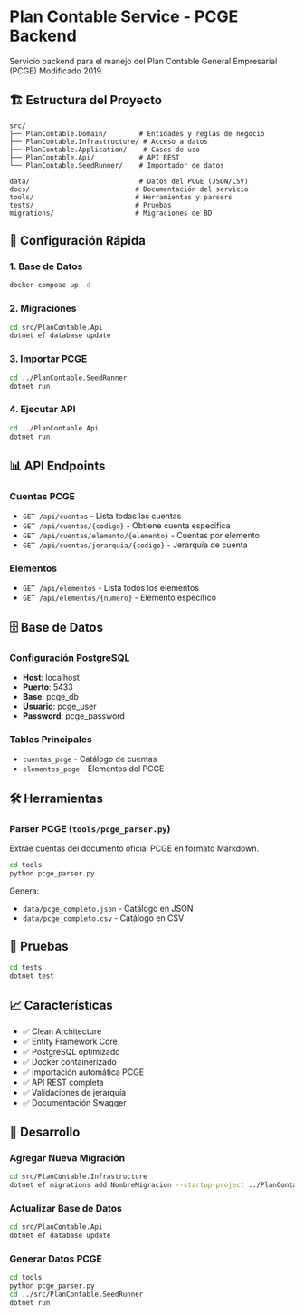 # Plan Contable Service - PCGE Backend

Servicio backend para el manejo del Plan Contable General Empresarial (PCGE) Modificado 2019.

## 🏗️ Estructura del Proyecto

```
src/
├── PlanContable.Domain/        # Entidades y reglas de negocio
├── PlanContable.Infrastructure/ # Acceso a datos
├── PlanContable.Application/    # Casos de uso
├── PlanContable.Api/           # API REST
└── PlanContable.SeedRunner/    # Importador de datos

data/                           # Datos del PCGE (JSON/CSV)
docs/                          # Documentación del servicio
tools/                         # Herramientas y parsers
tests/                         # Pruebas
migrations/                    # Migraciones de BD
```

## 🚀 Configuración Rápida

### 1. Base de Datos

```bash
docker-compose up -d
```

### 2. Migraciones

```bash
cd src/PlanContable.Api
dotnet ef database update
```

### 3. Importar PCGE

```bash
cd ../PlanContable.SeedRunner
dotnet run
```

### 4. Ejecutar API

```bash
cd ../PlanContable.Api
dotnet run
```

## 📊 API Endpoints

### Cuentas PCGE

- `GET /api/cuentas` - Lista todas las cuentas
- `GET /api/cuentas/{codigo}` - Obtiene cuenta específica
- `GET /api/cuentas/elemento/{elemento}` - Cuentas por elemento
- `GET /api/cuentas/jerarquia/{codigo}` - Jerarquía de cuenta

### Elementos

- `GET /api/elementos` - Lista todos los elementos
- `GET /api/elementos/{numero}` - Elemento específico

## 🗄️ Base de Datos

### Configuración PostgreSQL

- **Host**: localhost
- **Puerto**: 5433
- **Base**: pcge_db
- **Usuario**: pcge_user
- **Password**: pcge_password

### Tablas Principales

- `cuentas_pcge` - Catálogo de cuentas
- `elementos_pcge` - Elementos del PCGE

## 🛠️ Herramientas

### Parser PCGE (`tools/pcge_parser.py`)

Extrae cuentas del documento oficial PCGE en formato Markdown.

```bash
cd tools
python pcge_parser.py
```

Genera:

- `data/pcge_completo.json` - Catálogo en JSON
- `data/pcge_completo.csv` - Catálogo en CSV

## 🧪 Pruebas

```bash
cd tests
dotnet test
```

## 📈 Características

- ✅ Clean Architecture
- ✅ Entity Framework Core
- ✅ PostgreSQL optimizado
- ✅ Docker containerizado
- ✅ Importación automática PCGE
- ✅ API REST completa
- ✅ Validaciones de jerarquía
- ✅ Documentación Swagger

## 🔧 Desarrollo

### Agregar Nueva Migración

```bash
cd src/PlanContable.Infrastructure
dotnet ef migrations add NombreMigracion --startup-project ../PlanContable.Api
```

### Actualizar Base de Datos

```bash
cd src/PlanContable.Api
dotnet ef database update
```

### Generar Datos PCGE

```bash
cd tools
python pcge_parser.py
cd ../src/PlanContable.SeedRunner
dotnet run
```
